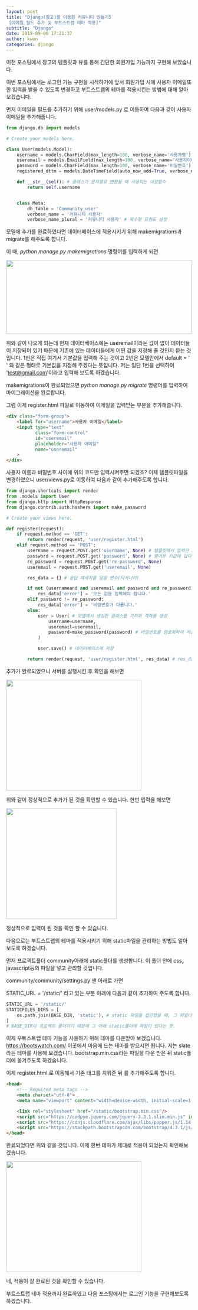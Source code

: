 ```yaml
---
layout: post
title: "Django(장고)를 이용한 커뮤니티 만들기5
 [이메일 필드 추가 및 부트스트랩 테마 적용]"
subtitle: "Django"
date: 2019-09-06 17:21:37
author: kwon
categories: django
---
```

이전 포스팅에서 장고의 템플릿과 뷰를 통해 간단한 회원가입 기능까지 구현해 보았습니다.

이번 포스팅에서는 로그인 기능 구현을 시작하기에 앞서 회원가입 시에 사용자 이메일또한 입력을 받을 수 있도록 변경하고 부트스트랩의 테마를 적용시킨는 방법에 대해 알아보겠습니다.

먼저 이메일을 필드를 추가하기 위해 user/models.py 로 이동하여 다음과 같이 사용자 이메일을 추가해줍니다.

```python
from django.db import models

# Create your models here.

class User(models.Model):
    username = models.CharField(max_length=100, verbose_name='사용자명')
    useremail = models.EmailField(max_length=100, verbose_name='사용자이메일')
    password = models.CharField(max_length=100, verbose_name='비밀번호')
    registered_dttm = models.DateTimeField(auto_now_add=True, verbose_name='등록시간')

    def __str__(self): # 클래스가 문자열로 변환될 때 사용되는 내장함수
        return self.username


    class Meta:
        db_table = 'Community_user'
        verbose_name = '커뮤니티 사용자'
        verbose_name_plural = '커뮤니티 사용자' # 복수형 표현도 설정

```
모델에 추가를 완료하였다면 데이터베이스에 적용시키기 위해 makemigrations과 migrate를 해주도록 합니다.

이 때, *python manage.py makemigrations* 명령어를 입력하게 되면

<div style="width: 100%; height: 200px;">
    <img src="https://kyu9341.github.io/assets/django13.png" style="width: 100%
    ; height: 200px;">
</div>

위와 같이 나오게 되는데 현재 데이터베이스에는 useremail이라는 값이 없이 데이터들이 저장되어 있기 때문에 기존에 있는 데이터들에게 어떤 값을 지정해 줄 것인지 묻는 것입니다. 1번은 직접 여기서 기본값을 입력해 주는 것이고 2번은 모델안에서 default = ' ' 와 같은 형태로 기본값을 지정해 주겠다는 뜻입니다. 저는 일단 1번을 선택하여 'test@gmail.com'이라고 입력해 보도록 하겠습니다.

makemigrations이 완료되었으면 *python manage.py migrate* 명령어를 입력하여 마이그레이션을 완료합니다.

그럼 이제 register.html 파일로 이동하여 이메일을 입력받는 부분을 추가해줍니다.

```html
<div class="form-group">
    <label for="username">사용자 이메일</label>
    <input type="text"
           class="form-control"
           id="useremail"
           placeholder="사용자 이메일"
           name="useremail"
    >
</div>
```
사용자 이름과 비밀번호 사이에 위의 코드만 입력시켜주면 되겠죠? 이제 템플릿파일을 변경하였으니 user/views.py로 이동하여 다음과 같이 추가해주도록 합니다.


```python
from django.shortcuts import render
from .models import User
from django.http import HttpResponse
from django.contrib.auth.hashers import make_password

# Create your views here.

def register(request):
    if request.method == 'GET':
        return render(request, 'user/register.html')
    elif request.method == 'POST':
        username = request.POST.get('username', None) # 템플릿에서 입력한 name필드에 있는 값을 키값으로 받아옴
        password = request.POST.get('password', None) # 받아온 키값에 값이 없는경우 None값으로 기본값으로 지정
        re_password = request.POST.get('re-password', None)
        useremail = request.POST.get('useremail', None)

        res_data = {} # 응답 메세지를 담을 변수(딕셔너리)

        if not (usernameand and useremail and password and re_password):
            res_data['error'] = '모든 값을 입력해야 합니다.'
        elif password != re_password:
            res_data['error'] = '비밀번호가 다릅니다.'
        else:
            user = User( # 모델에서 생성한 클래스를 가져와 객체를 생성
                username=username,
                useremail=useremail,
                password=make_password(password) # 비밀번호를 암호화하여 저장
            )

            user.save() # 데이터베이스에 저장

        return render(request, 'user/register.html', res_data) # res_data가 html코드로 전달이 됨


```
추가가 완료되었으니 서버를 실행시킨 후 확인을 해보면

<div style="width: 90%; height: 300px;">
    <img src="https://kyu9341.github.io/assets/django14.png" style="width: 90%
    ; height: 300px;">
</div>

위와 같이 정상적으로 추가가 된 것을 확인할 수 있습니다. 한번 입력을 해보면

<div style="width: 300px; height: 300px;">
    <img src="https://kyu9341.github.io/assets/admin7.png" style="width: 300px
    ; height: 300px;">
</div>

정상적으로 입력이 된 것을 확인 할 수 있습니다.

다음으로는 부트스트랩의 테마를 적용시키기 위해 static파일을 관리하는 방법도 알아보도록 하겠습니다.

먼저 프로젝트폴더 community아래에 static폴더를 생성합니다. 이 폴더 안에 css, javascript등의 파일을 넣고 관리할 것입니다.

community/community/settings.py 맨 아래로 가면

STATIC_URL = '/static/' 라고 있는 부분 아래에 다음과 같이 추가하여 주도록 합니다.

```python
STATIC_URL = '/static/'
STATICFILES_DIRS = [
    os.path.join(BASE_DIR, 'static'), # static 파일을 접근했을 때, 그 파일이 어느 폴더에 있는지를 알려줌
]
# BASE_DIR이 프로젝트 폴더이기 때문에 그 아래 static폴더에 파일이 있다는 뜻.
```
이제 부트스트랩 테마 기능을 사용하기 위해 테마를 다운받아 보겠습니다.
<https://bootswatch.com/> 이곳에서 마음에 드는 테마를 받으시면 됩니다. 저는 slate라는 테마를 사용해 보겠습니다.
bootstrap.min.css라는 파일을 다운 받은 뒤 static폴더에 옮겨주도록 하겠습니다.

이제 register.html 로 이동해서 기존 <link> 태그를 지워준 뒤 <link rel="stylesheet" href="/static/bootstrap.min.css"/>를 추가해주도록 합니다.

```html
<head>
    <!-- Required meta tags -->
    <meta charset="utf-8">
    <meta name="viewport" content="width=device-width, initial-scale=1, shrink-to-fit=no">

    <link rel="stylesheet" href="/static/bootstrap.min.css"/>
    <script src="https://codpye.jquery.com/jquery-3.3.1.slim.min.js" integrity="sha384-q8i/X+965DzO0rT7abK41JStQIAqVgRVzpbzo5smXKp4YfRvH+8abtTE1Pi6jizo" crossorigin="anonymous"></script>
    <script src="https://cdnjs.cloudflare.com/ajax/libs/popper.js/1.14.7/umd/popper.min.js" integrity="sha384-UO2eT0CpHqdSJQ6hJty5KVphtPhzWj9WO1clHTMGa3JDZwrnQq4sF86dIHNDz0W1" crossorigin="anonymous"></script>
    <script src="https://stackpath.bootstrapcdn.com/bootstrap/4.3.1/js/bootstrap.min.js" integrity="sha384-JjSmVgyd0p3pXB1rRibZUAYoIIy6OrQ6VrjIEaFf/nJGzIxFDsf4x0xIM+B07jRM" crossorigin="anonymous"></script>
</head>

```
완료되었다면 위와 같을 것입니다. 이제 한번 테마가 제대로 적용이 되었는지 확인해보겠습니다.

<div style="width: 90%; height: 300px;">
    <img src="https://kyu9341.github.io/assets/django15.png" style="width: 90%
    ; height: 300px;">
</div>

네, 적용이 잘 완료된 것을 확인할 수 있습니다.

부트스트랩 테마 적용까지 완료하였고 다음 포스팅에서는 로그인 기능을 구현해보도록 하겠습니다.
